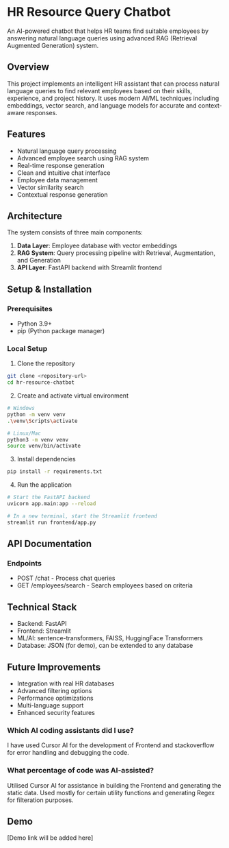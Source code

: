 # HR Resource Query Chatbot

An AI-powered chatbot that helps HR teams find suitable employees by answering natural language queries using advanced RAG (Retrieval Augmented Generation) system.

## Overview
This project implements an intelligent HR assistant that can process natural language queries to find relevant employees based on their skills, experience, and project history. It uses modern AI/ML techniques including embeddings, vector search, and language models for accurate and context-aware responses.

## Features
- Natural language query processing
- Advanced employee search using RAG system
- Real-time response generation
- Clean and intuitive chat interface
- Employee data management
- Vector similarity search
- Contextual response generation

## Architecture
The system consists of three main components:
1. **Data Layer**: Employee database with vector embeddings
2. **RAG System**: Query processing pipeline with Retrieval, Augmentation, and Generation
3. **API Layer**: FastAPI backend with Streamlit frontend

## Setup & Installation

### Prerequisites
- Python 3.9+
- pip (Python package manager)

### Local Setup
1. Clone the repository
```bash
git clone <repository-url>
cd hr-resource-chatbot
```

2. Create and activate virtual environment
```bash
# Windows
python -m venv venv
.\venv\Scripts\activate

# Linux/Mac
python3 -m venv venv
source venv/bin/activate
```

3. Install dependencies
```bash
pip install -r requirements.txt
```

4. Run the application
```bash
# Start the FastAPI backend
uvicorn app.main:app --reload

# In a new terminal, start the Streamlit frontend
streamlit run frontend/app.py
```

## API Documentation
### Endpoints
- POST /chat - Process chat queries
- GET /employees/search - Search employees based on criteria

## Technical Stack
- Backend: FastAPI
- Frontend: Streamlit
- ML/AI: sentence-transformers, FAISS, HuggingFace Transformers
- Database: JSON (for demo), can be extended to any database

## Future Improvements
- Integration with real HR databases
- Advanced filtering options
- Performance optimizations
- Multi-language support
- Enhanced security features


### Which AI coding assistants did I use?
I have used Cursor AI for the development of Frontend and stackoverflow for error handling and debugging the code.

### What percentage of code was AI-assisted?
Utilised Cursor AI for assistance in building the Frontend and generating the static data. Used mostly for certain utility functions and generating Regex for filteration purposes.

## Demo
[Demo link will be added here] 